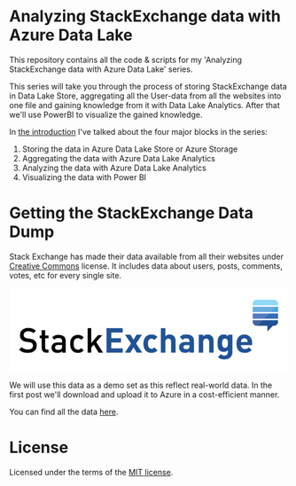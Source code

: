 Analyzing StackExchange data with Azure Data Lake
============================================
This repository contains all the code & scripts for my 'Analyzing StackExchange data with Azure Data Lake' series.

This series will take you through the process of storing StackExchange data in Data Lake Store, aggregating all the User-data from all the websites into one file and gaining knowledge from it with Data Lake Analytics. After that we'll use PowerBI to visualize the gained knowledge.

In [the introduction](https://tomkerkhove.ghost.io/2015/11/28/analyzing-stackexchange-data-with-azure-data-lake-introduction/) I've talked about the four major blocks in the series:

1. Storing the data in Azure Data Lake Store or Azure Storage
2. Aggregating the data with Azure Data Lake Analytics
3. Analyzing the data with Azure Data Lake Analytics
4. Visualizing the data with Power BI

# Getting the StackExchange Data Dump
Stack Exchange has made their data available from all their websites under [Creative Commons](http://creativecommons.org/licenses/by-sa/3.0/) license. It includes data about users, posts, comments, votes, etc for every single site.

![Stack Exchange Logo](./media/Stack-Exchange-Logo.png)

We will use this data as a demo set as this reflect real-world data. In the first post we'll download and upload it to Azure in a cost-efficient manner. 

You can find all the data [here](https://archive.org/details/stackexchange).

# License
Licensed under the terms of the [MIT license](LICENSE).
